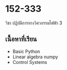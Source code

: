 # 152-333

วิชา ปฏิบัติการทางวิศวกรรมไฟฟ้า 3

## เนื้อหาที่เรียน   

* Basic Python
* Linear algebra numpy
* Control Systems
